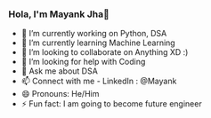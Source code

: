 

### Hola, I'm Mayank Jha👋


- 🔭 I’m currently working on Python, DSA
- 🌱 I’m currently learning Machine Learning
- 👯 I’m looking to collaborate on Anything XD :)
- 🤔 I’m looking for help with Coding
- 💬 Ask me about DSA
- 📫 Connect with me - LinkedIn : @Mayank
- 😄 Pronouns: He/Him
- ⚡ Fun fact: I am going to become future engineer
